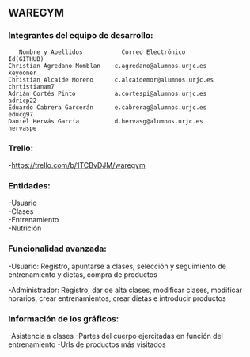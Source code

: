 ## WAREGYM
### Integrantes del equipo de desarrollo:
       Nombre y Apellidos           Correo Electrónico               Id(GITHUB)
    Christian Agredano Momblan    c.agredano@alumnos.urjc.es         keyooner
    Christian Alcaide Moreno      c.alcaidemor@alumnos.urjc.es       chrtistianam7
    Adrián Cortés Pinto           a.cortespi@alumnos.urjc.es         adricp22
    Eduardo Cabrera Garcerán      e.cabrerag@alumnos.urjc.es         educg97
    Daniel Hervás García          d.hervasg@alumnos.urjc.es          hervaspe
 
 ### Trello: 
-https://trello.com/b/1TCBvDJM/waregym
 
 ### Entidades: 
-Usuario  
-Clases  
-Entrenamiento  
-Nutrición
 
 ### Funcionalidad avanzada:
-Usuario: Registro, apuntarse a clases, selección y seguimiento de entrenamiento y dietas, compra de productos

-Administrador: Registro, dar de alta clases, modificar clases, modificar horarios, crear entrenamientos, crear dietas e introducir       productos

### Información de los gráficos:
-Asistencia a clases
-Partes del cuerpo ejercitadas en función del entrenamiento
-Urls de productos más visitados
